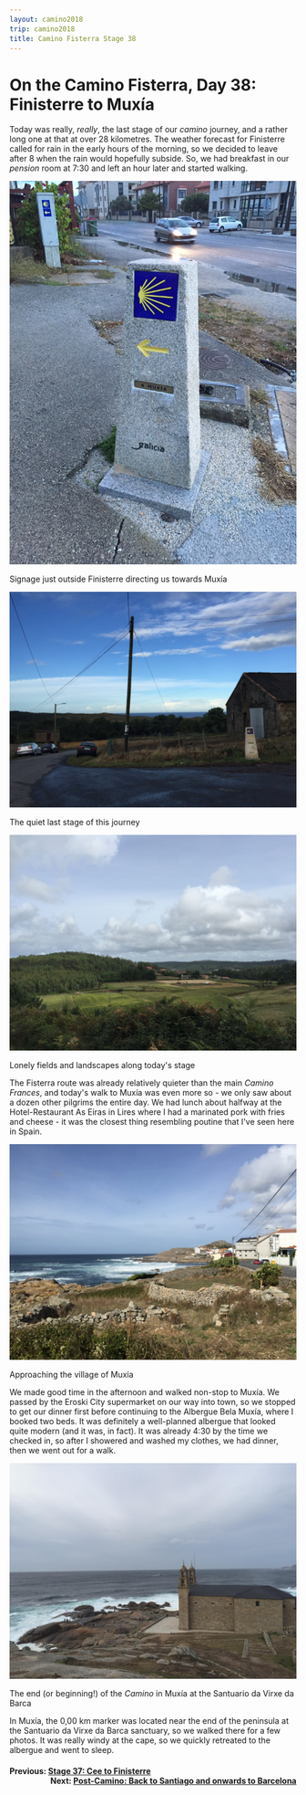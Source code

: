 ```yaml
---
layout: camino2018
trip: camino2018
title: Camino Fisterra Stage 38
---
```


# On the Camino Fisterra, Day 38: Finisterre to Mux&iacute;a

Today was really, *really*, the last stage of our *camino* journey, and a rather long one at that at over 28 kilometres. The weather forecast for Finisterre called for rain in the early hours of the morning, so we decided to leave after 8 when the rain would hopefully subside. So, we had breakfast in our *pension* room at 7:30 and left an hour later and started walking.

<img src="/assets/images/spain2018/20181011-sign-to-muxia.JPG">
<p class=caption>Signage just outside Finisterre directing us towards Mux&iacute;a</p>

<img src="/assets/images/spain2018/20181011-buxan.JPG">
<p class=caption>The quiet last stage of this journey</p>

<img src="/assets/images/spain2018/20181011-muxia-farm.JPG">
<p class=caption>Lonely fields and landscapes along today's stage</p>

The Fisterra route was already relatively quieter than the main *Camino Frances*, and today's walk to Mux&iacute;a was even more so - we only saw about a dozen other pilgrims the entire day. We had lunch about halfway at the Hotel-Restaurant As Eiras in Lires where I had a marinated pork with fries and cheese - it was the closest thing resembling poutine that I've seen here in Spain.

<img src="/assets/images/spain2018/20181011-muxia-approach.JPG">
<p class=caption>Approaching the village of Mux&iacute;a</p>

We made good time in the afternoon and walked non-stop to Mux&iacute;a. We passed by the Eroski City supermarket on our way into town, so we stopped to get our dinner first before continuing to the Albergue Bela Mux&iacute;a, where I booked two beds. It was definitely a well-planned albergue that looked quite modern (and it was, in fact). It was already 4:30 by the time we checked in, so after I showered and washed my clothes, we had dinner, then we went out for a walk.

<img src="/assets/images/spain2018/20181011-muxia-mile-0.JPG">
<p class=caption>The end (or beginning!) of the <i>Camino</i> in Mux&iacute;a at the Santuario da Virxe da Barca</p>

In Mux&iacute;a, the 0,00 km marker was located near the end of the peninsula at the Santuario da Virxe da Barca sanctuary, so we walked there for a few photos. It was really windy at the cape, so we quickly retreated to the albergue and went to sleep.

<h4><div style="text-align: left; margin-bottom: -20px">Previous: <a href="/2018/10/10/camino37.html">Stage 37: Cee to Finisterre</a></div></h4>
<h4><div style="text-align: right;">Next: <a href="/2018/10/12/camino39.html">Post-Camino: Back to Santiago and onwards to Barcelona</a></div></h4>